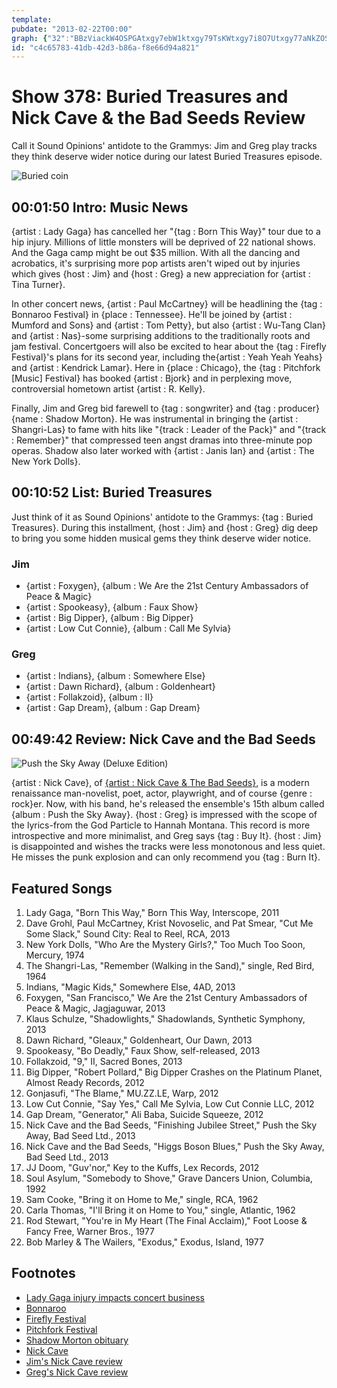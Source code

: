 ```yaml
---
template: 
pubdate: "2013-02-22T00:00"
graph: {"32":"BBzViackW4OSPGAtxgy7ebW1ktxgy79TsKWtxgy7i8O7Utxgy77aNkZOSPGA9w2aHa0oPEBEwdka0oPELp3ytkttTx3koZSLp3ytLp3ytSlBYOLp3ytwT5Fs1hUMjLp3ytGYzaCLp3yt","2AU":"gMit6ktlyp97qipktlyp97qipBHm1GX6cfdgMit6eeopjktlyp"}
id: "c4c65783-41db-42d3-b86a-f8e66d94a821"
---
```






# Show 378: Buried Treasures and Nick Cave & the Bad Seeds Review

Call it Sound Opinions' antidote to the Grammys: Jim and Greg play tracks they think deserve wider notice during our latest Buried Treasures episode.

![Buried coin](https://static.soundopinions.org/images/buriedtreasures/buriedcoin.jpg)



## 00:01:50 Intro: Music News

{artist : Lady Gaga} has cancelled her "{tag : Born This Way}" tour due to a hip injury. Millions of little monsters will be deprived of 22 national shows. And the Gaga camp might be out $35 million. With all the dancing and acrobatics, it's surprising more pop artists aren't wiped out by injuries which gives {host : Jim} and {host : Greg} a new appreciation for {artist : Tina Turner}.

In other concert news, {artist : Paul McCartney} will be headlining the {tag : Bonnaroo Festival} in {place : Tennessee}.  He'll be joined by {artist : Mumford and Sons} and {artist : Tom Petty}, but also {artist : Wu-Tang Clan} and {artist : Nas}-some surprising additions to the traditionally roots and jam festival. Concertgoers will also be excited to hear about the {tag : Firefly Festival}'s plans for its second year, including the{artist : Yeah Yeah Yeahs} and {artist : Kendrick Lamar}. Here in {place : Chicago}, the {tag : Pitchfork [Music] Festival} has booked {artist : Bjork} and in perplexing move, controversial hometown artist {artist : R. Kelly}.

Finally, Jim and Greg bid farewell to {tag : songwriter} and {tag : producer}  {name : Shadow Morton}. He was instrumental in bringing the {artist : Shangri-Las} to fame with hits like "{track : Leader of the Pack}" and "{track : Remember}" that compressed teen angst dramas into three-minute pop operas. Shadow also later worked with {artist : Janis Ian} and {artist : The New York Dolls}.



## 00:10:52 List: Buried Treasures

Just think of it as Sound Opinions' antidote to the Grammys: {tag : Buried Treasures}. During this installment, {host : Jim} and {host : Greg} dig deep to bring you some hidden musical gems they think deserve wider notice.


### Jim

- {artist : Foxygen}, {album : We Are the 21st Century Ambassadors of Peace & Magic}
- {artist : Spookeasy}, {album : Faux Show}
- {artist : Big Dipper}, {album : Big Dipper}
- {artist : Low Cut Connie}, {album : Call Me Sylvia}


### Greg

- {artist : Indians}, {album : Somewhere Else}
- {artist : Dawn Richard}, {album : Goldenheart}
- {artist : Follakzoid}, {album : II}
- {artist : Gap Dream}, {album : Gap Dream}



## 00:49:42 Review: Nick Cave and the Bad Seeds

![Push the Sky Away (Deluxe Edition)](https://static.soundopinions.org/assets/378/2AU0.jpg)

{artist : Nick Cave}, of [{artist : Nick Cave & The Bad Seeds}](show/153), is a modern renaissance man-novelist, poet, actor, playwright, and of course {genre : rock}er. Now, with his band, he's released the ensemble's 15th album called {album : Push the Sky Away}. {host : Greg} is impressed with the scope of the lyrics-from the God Particle to Hannah Montana. This record is more introspective and more minimalist, and Greg says {tag : Buy It}. {host : Jim} is disappointed and wishes the tracks were less monotonous and less quiet. He misses the punk explosion and can only recommend you {tag : Burn It}.



## Featured Songs

1. Lady Gaga, "Born This Way," Born This Way, Interscope, 2011
2. Dave Grohl, Paul McCartney, Krist Novoselic, and Pat Smear, "Cut Me Some Slack," Sound City: Real to Reel, RCA, 2013
3. New York Dolls, "Who Are the Mystery Girls?," Too Much Too Soon, Mercury, 1974
4. The Shangri-Las, "Remember (Walking in the Sand)," single, Red Bird, 1964
5. Indians, "Magic Kids," Somewhere Else, 4AD, 2013
6. Foxygen, "San Francisco," We Are the 21st Century Ambassadors of Peace & Magic, Jagjaguwar, 2013
7. Klaus Schulze, "Shadowlights," Shadowlands, Synthetic Symphony, 2013
8. Dawn Richard, "Gleaux," Goldenheart, Our Dawn, 2013
9. Spookeasy, "Bo Deadly," Faux Show, self-released, 2013
10. Follakzoid, "9," II, Sacred Bones, 2013
11. Big Dipper, "Robert Pollard," Big Dipper Crashes on the Platinum Planet, Almost Ready Records, 2012
12. Gonjasufi, "The Blame," MU.ZZ.LE, Warp, 2012
13. Low Cut Connie, "Say Yes," Call Me Sylvia, Low Cut Connie LLC, 2012
14. Gap Dream, "Generator," Ali Baba, Suicide Squeeze, 2012
15. Nick Cave and the Bad Seeds, "Finishing Jubilee Street," Push the Sky Away, Bad Seed Ltd., 2013
16. Nick Cave and the Bad Seeds, "Higgs Boson Blues," Push the Sky Away, Bad Seed Ltd., 2013
17. JJ Doom, "Guv'nor," Key to the Kuffs, Lex Records, 2012
18. Soul Asylum, "Somebody to Shove," Grave Dancers Union, Columbia, 1992
19. Sam Cooke, "Bring it on Home to Me," single, RCA, 1962
20. Carla Thomas, "I'll Bring it on Home to You," single, Atlantic, 1962
21. Rod Stewart, "You're in My Heart (The Final Acclaim)," Foot Loose & Fancy Free, Warner Bros., 1977
22. Bob Marley & The Wailers, "Exodus," Exodus, Island, 1977



## Footnotes

- [Lady Gaga injury impacts concert business](http://www.chicagotribune.com/entertainment/chi-lady-gaga-impact-20130214,0,6956126.column)
- [Bonnaroo](http://www.bonnaroo.com/)
- [Firefly Festival](https://fireflyfestival.com/)
- [Pitchfork Festival](http://www.pitchforkmusicfestival.com/)
- [Shadow Morton obituary](http://www.nytimes.com/2013/02/16/arts/music/shadow-morton-songwriter-and-producer-dies-at-71.html?_r=0)
- [Nick Cave](http://nickcave.com/)
- [Jim's Nick Cave review](http://www.wbez.org/blogs/jim-derogatis/2013-04/turkey-shoot-strokes-justin-timberlake-david-bowie-and-nick-cave-106476)
- [Greg's Nick Cave review](http://www.chicagotribune.com/entertainment/music/turnitup/chi-nick-cave-album-review-20130217,0,3836678.column)